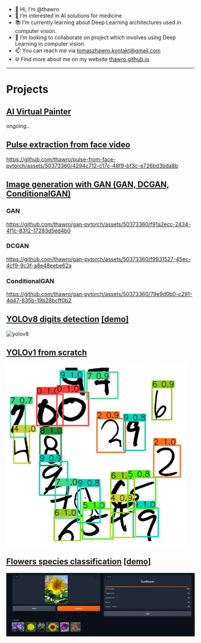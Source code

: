 - 👋 Hi, I’m @thawro
- 👀 I’m interested in AI solutions for medicine 
- 📚 I’m currently learning about Deep Learning architectures used in computer vision.
- 🏢 I’m looking to collaborate on project which involves using Deep Learning in computer vision.
- 📫 You can reach me via tomaszhawro.kontakt@gmail.com
- 🌐 Find more about me on my website [thawro.github.io](https://thawro.github.io/)

---
# **Projects**

## [AI Virtual Painter](https://github.com/thawro/python-virtual-painter)
ongoing..

## [Pulse extraction from face video](https://github.com/thawro/pulse-from-face-pytorch)
https://github.com/thawro/pulse-from-face-pytorch/assets/50373360/4294c712-c17c-48f9-bf3c-e726bd3bda8b


## [Image generation with GAN (GAN, DCGAN, ConditionalGAN)](https://github.com/thawro/gan-pytorch)

### GAN
https://github.com/thawro/gan-pytorch/assets/50373360/f91a2ecc-2434-4f1c-8312-17283d5ed4b0

### DCGAN
https://github.com/thawro/gan-pytorch/assets/50373360/f9931527-45ec-4cf9-9c3f-a8e48eebe62a

### ConditionalGAN
https://github.com/thawro/gan-pytorch/assets/50373360/79e9d0b0-c291-4d47-835b-19b28bcff0b2


## [YOLOv8 digits detection](https://github.com/thawro/yolov8-digits-detection) [[demo]](https://thawro.github.io/web-object-detector/)
![yolov8](https://github.com/thawro/yolov8-digits-detection/blob/main/img/video_prediction.gif)


## [YOLOv1 from scratch](https://github.com/thawro/yolov1-pytorch)
![yolov1](https://github.com/thawro/yolov1-pytorch/blob/master/img/1.jpg)


## [Flowers species classification](https://github.com/thawro/flowers-102-classification)  [[demo]](https://huggingface.co/spaces/thawro/flowers-102-classification)
![flowers](https://github.com/thawro/flowers-classification/blob/main/plots/gradio_sunflower.png)
